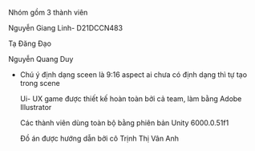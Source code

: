 Nhóm gồm 3 thành viên

Nguyễn Giang Linh- D21DCCN483

Tạ Đăng Đạo

Nguyễn Quang Duy

* Chú ý định dạng sceen là 9:16 aspect ai chưa có định dạng thì tự tạo trong scene

  Ui- UX game được thiết kế hoàn toàn bởi cả team, làm bằng Adobe Illustrator

  Các thành viên dùng toàn bộ bằng phiên bản Unity 6000.0.51f1

  Đồ án được hướng dẫn bởi cô Trịnh Thị Vân Anh
  
